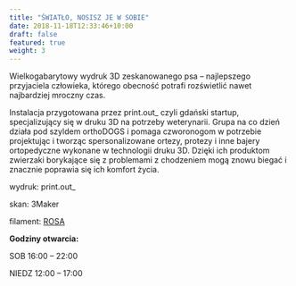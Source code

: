 ```yaml
---
title: "ŚWIATŁO, NOSISZ JE W SOBIE"
date: 2018-11-18T12:33:46+10:00
draft: false
featured: true
weight: 3
---
```

Wielkogabarytowy wydruk 3D zeskanowanego psa – najlepszego przyjaciela człowieka, którego obecność potrafi rozświetlić nawet najbardziej mroczny czas.

Instalacja przygotowana przez print.out_ czyli gdański startup, specjalizujący się w druku 3D na potrzeby weterynarii. Grupa na co dzień działa pod szyldem orthoDOGS i pomaga czworonogom w potrzebie projektując i tworząc spersonalizowane ortezy, protezy i inne bajery ortopedyczne wykonane w technologii druku 3D. Dzięki ich produktom zwierzaki borykające się z problemami z chodzeniem mogą znowu biegać i znacznie poprawia się ich komfort życia.

wydruk: print.out_

skan: 3Maker

filament: [ROSA](https://sklep.rosa3d.pl/product-category/pet-g-standard/)

**Godziny otwarcia:**

SOB 16:00 – 22:00

NIEDZ 12:00 – 17:00